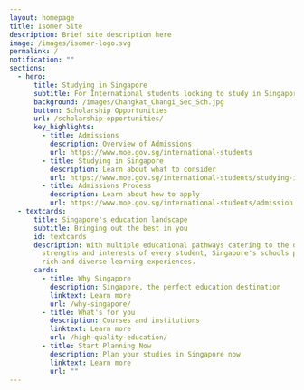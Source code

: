 ```yaml
---
layout: homepage
title: Isomer Site
description: Brief site description here
image: /images/isomer-logo.svg
permalink: /
notification: ""
sections:
  - hero:
      title: Studying in Singapore
      subtitle: For International students looking to study in Singapore
      background: /images/Changkat_Changi_Sec_Sch.jpg
      button: Scholarship Opportunities
      url: /scholarship-opportunities/
      key_highlights:
        - title: Admissions
          description: Overview of Admissions
          url: https://www.moe.gov.sg/international-students
        - title: Studying in Singapore
          description: Learn about what to consider
          url: https://www.moe.gov.sg/international-students/studying-in-singapore
        - title: Admissions Process
          description: Learn about how to apply
          url: https://www.moe.gov.sg/international-students/admission
  - textcards:
      title: Singapore's education landscape
      subtitle: Bringing out the best in you
      id: textcards
      description: With multiple educational pathways catering to the different
        strengths and interests of every student, Singapore's schools provide
        rich and diverse learning experiences.
      cards:
        - title: Why Singapore
          description: Singapore, the perfect education destination
          linktext: Learn more
          url: /why-singapore/
        - title: What's for you
          description: Courses and institutions
          linktext: Learn more
          url: /high-quality-education/
        - title: Start Planning Now
          description: Plan your studies in Singapore now
          linktext: Learn more
          url: ""
---
```


